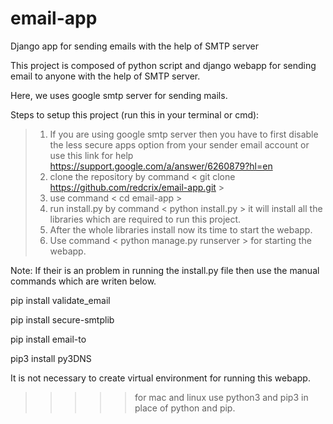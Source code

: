 # email-app
Django app for sending emails with the help of SMTP server

This project is composed of python script and django webapp for sending email to anyone with the help of SMTP server.

Here, we uses google smtp server for sending mails.

Steps to setup this project (run this in your terminal or cmd):

> 1. If you are using google smtp server then you have to first disable the less secure apps option from your sender email account or use this link for help https://support.google.com/a/answer/6260879?hl=en
> 2. clone the repository by command < git clone https://github.com/redcrix/email-app.git >
> 3. use command < cd email-app >
> 4. run install.py by command < python install.py > it will install all the libraries which are required to run this project.
> 5. After the whole libraries install now its time to start the webapp.
> 6. Use command < python manage.py runserver > for starting the webapp.








Note: If their is an problem in running the install.py file then use the manual commands which are writen below.

pip install validate_email

pip install secure-smtplib

pip install email-to

pip3 install py3DNS  





It is not necessary to create virtual environment for running this webapp.



>>>>>for mac and linux use python3 and pip3 in place of python and pip.
